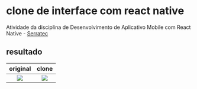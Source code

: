# clone de interface com react native

Atividade da disciplina de Desenvolvimento de Aplicativo Mobile com React Native - [Serratec](http://serratec.org/)

## resultado

original          |  clone
:-------------------------:|:-------------------------:
![](https://lh3.googleusercontent.com/pw/AM-JKLUW_RcGj1Mb2vd5SAz_LIWJ-l84JI78wGP_P7vMzfHIXhX3n0l5hXqoy4vuKNaHl28d7H7HG53_d59aBIV5bE0X_qmJ5Q6zMKVnDBONOqiInJ4eF8aF9sApbtPGirU1nArxAsxjkjJZgijxf4xmqQvc=w256-h568-no?authuser=0)  |  ![](https://lh3.googleusercontent.com/pw/AM-JKLVALALtmh8hUw3A-2GG15NRxaqmHsSwlWU2lYkTYpda55OvUJQKyRbtmhoGBX6Ko_ylv7DRJbmM82lp0dZChMcy6SMsjtwi75deSWvKnoodfUTZpOzRAT7xzNIYKK32zZEIPmhYBoEZCiN1o7CxuRM5=w256-h568-no?authuser=0)
